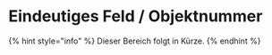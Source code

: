 # Eindeutiges Feld / Objektnummer

{% hint style="info" %}
Dieser Bereich folgt in Kürze.
{% endhint %}

